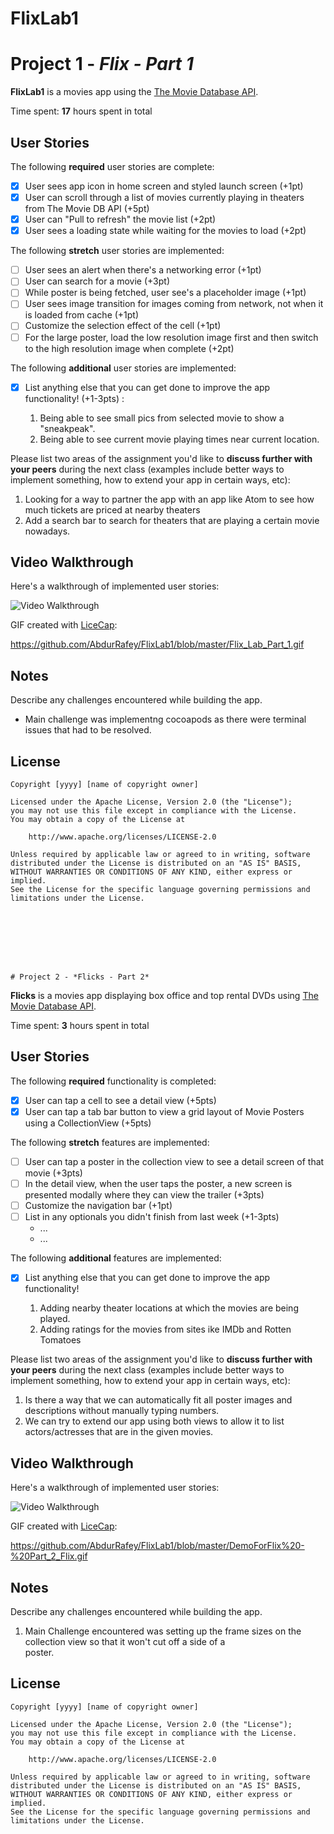 # FlixLab1

# Project 1 - *Flix - Part 1*

**FlixLab1** is a movies app using the [The Movie Database API](http://docs.themoviedb.apiary.io/#).

Time spent: **17** hours spent in total

## User Stories

The following **required** user stories are complete:

- [x] User sees app icon in home screen and styled launch screen (+1pt)
- [x] User can scroll through a list of movies currently playing in theaters from The Movie DB API (+5pt)
- [x] User can "Pull to refresh" the movie list (+2pt)
- [x] User sees a loading state while waiting for the movies to load (+2pt)

The following **stretch** user stories are implemented:

- [ ] User sees an alert when there's a networking error (+1pt)
- [ ] User can search for a movie (+3pt)
- [ ] While poster is being fetched, user see's a placeholder image (+1pt)
- [ ] User sees image transition for images coming from network, not when it is loaded from cache (+1pt)
- [ ] Customize the selection effect of the cell (+1pt)
- [ ] For the large poster, load the low resolution image first and then switch to the high resolution image when complete (+2pt)

The following **additional** user stories are implemented:

- [x] List anything else that you can get done to improve the app functionality! (+1-3pts) :

     1. Being able to see small pics from selected movie to show a "sneakpeak".
     2. Being able to see current movie playing times near current location. 

Please list two areas of the assignment you'd like to **discuss further with your peers** during the next class (examples include better ways to implement something, how to extend your app in certain ways, etc):

1. Looking for a way to partner the app with an app like Atom to see how much tickets are priced at nearby theaters
2. Add a search bar to search for theaters that are playing a certain movie nowadays. 

## Video Walkthrough

Here's a walkthrough of implemented user stories:

<img src='http://i.imgur.com/link/to/your/gif/file.gif' title='Video Walkthrough' width='' alt='Video Walkthrough' />

GIF created with [LiceCap](http://www.cockos.com/licecap/):

https://github.com/AbdurRafey/FlixLab1/blob/master/Flix_Lab_Part_1.gif

## Notes

Describe any challenges encountered while building the app.

 - Main challenge was implementng cocoapods as there were terminal issues that had to be resolved.

## License

    Copyright [yyyy] [name of copyright owner]

    Licensed under the Apache License, Version 2.0 (the "License");
    you may not use this file except in compliance with the License.
    You may obtain a copy of the License at

        http://www.apache.org/licenses/LICENSE-2.0

    Unless required by applicable law or agreed to in writing, software
    distributed under the License is distributed on an "AS IS" BASIS,
    WITHOUT WARRANTIES OR CONDITIONS OF ANY KIND, either express or implied.
    See the License for the specific language governing permissions and
    limitations under the License.
    
    
    
    
    
    
    
    
    # Project 2 - *Flicks - Part 2*

**Flicks** is a movies app displaying box office and top rental DVDs using [The Movie Database API](http://docs.themoviedb.apiary.io/#).

Time spent: **3** hours spent in total

## User Stories

The following **required** functionality is completed:

- [x] User can tap a cell to see a detail view (+5pts)
- [x] User can tap a tab bar button to view a grid layout of Movie Posters using a CollectionView (+5pts)

The following **stretch** features are implemented:

- [ ] User can tap a poster in the collection view to see a detail screen of that movie (+3pts)
- [ ] In the detail view, when the user taps the poster, a new screen is presented modally where they can view the trailer (+3pts)
- [ ] Customize the navigation bar (+1pt)
- [ ] List in any optionals you didn't finish from last week (+1-3pts)
   - ...
   - ...

The following **additional** features are implemented:

- [x] List anything else that you can get done to improve the app functionality!

     1. Adding nearby theater locations at which the movies are being played.
     2. Adding ratings for the movies from sites ike IMDb and Rotten Tomatoes

Please list two areas of the assignment you'd like to **discuss further with your peers** during the next class (examples include better ways to implement something, how to extend your app in certain ways, etc):

1.  Is there a way that we can automatically fit all poster images and descriptions without manually typing numbers.
2.  We can try to extend our app using both views to allow it to list actors/actresses that are in the given movies. 

## Video Walkthrough

Here's a walkthrough of implemented user stories:

<img src='http://i.imgur.com/link/to/your/gif/file.gif' title='Video Walkthrough' width='' alt='Video Walkthrough' />

GIF created with [LiceCap](http://www.cockos.com/licecap/):

https://github.com/AbdurRafey/FlixLab1/blob/master/DemoForFlix%20-%20Part_2_Flix.gif

## Notes

Describe any challenges encountered while building the app.

   1. Main Challenge encountered was setting up the frame sizes on the collection view so that it won't cut off a side of a   
      poster.

## License

    Copyright [yyyy] [name of copyright owner]

    Licensed under the Apache License, Version 2.0 (the "License");
    you may not use this file except in compliance with the License.
    You may obtain a copy of the License at

        http://www.apache.org/licenses/LICENSE-2.0

    Unless required by applicable law or agreed to in writing, software
    distributed under the License is distributed on an "AS IS" BASIS,
    WITHOUT WARRANTIES OR CONDITIONS OF ANY KIND, either express or implied.
    See the License for the specific language governing permissions and
    limitations under the License.
